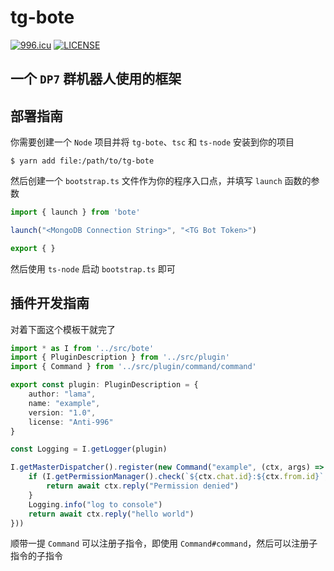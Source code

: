 # tg-bote
[![996.icu](https://img.shields.io/badge/link-996.icu-red.svg)](https://996.icu)
[![LICENSE](https://img.shields.io/badge/license-Anti%20996-blue.svg)](https://github.com/996icu/996.ICU/blob/master/LICENSE)

一个 `DP7` 群机器人使用的框架
---

## 部署指南

你需要创建一个 `Node` 项目并将 `tg-bote`、`tsc` 和 `ts-node` 安装到你的项目

```
$ yarn add file:/path/to/tg-bote
```

然后创建一个 `bootstrap.ts` 文件作为你的程序入口点，并填写 `launch` 函数的参数
```typescript
import { launch } from 'bote'

launch("<MongoDB Connection String>", "<TG Bot Token>")

export { }
```

然后使用 `ts-node` 启动 `bootstrap.ts` 即可

## 插件开发指南

对着下面这个模板干就完了

```typescript
import * as I from '../src/bote'
import { PluginDescription } from '../src/plugin'
import { Command } from '../src/plugin/command/command'

export const plugin: PluginDescription = {
    author: "lama",
    name: "example",
    version: "1.0",
    license: "Anti-996"
}

const Logging = I.getLogger(plugin)

I.getMasterDispatcher().register(new Command("example", (ctx, args) => {
    if (I.getPermissionManager().check(`${ctx.chat.id}:${ctx.from.id}`, "example.deny")) {
        return await ctx.reply("Permission denied")
    }
    Logging.info("log to console")
    return await ctx.reply("hello world")
}))
```

顺带一提 `Command` 可以注册子指令，即使用 `Command#command`，然后可以注册子指令的子指令
